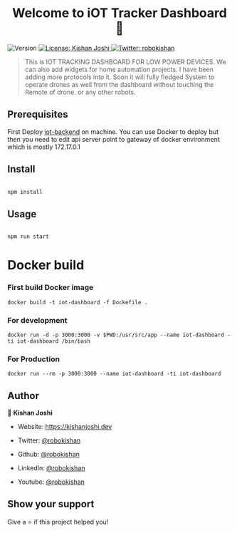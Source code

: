 
<h1  align="center">Welcome to iOT Tracker Dashboard 👋</h1>

<p>

<img  alt="Version"  src="https://img.shields.io/badge/version-1.0.0-blue.svg?cacheSeconds=2592000" />

<a  href="#"  target="_blank">

<img  alt="License: Kishan Joshi"  src="https://img.shields.io/badge/License-Kishan Joshi-yellow.svg" />

</a>

<a  href="https://twitter.com/robokishan"  target="_blank">

<img  alt="Twitter: robokishan"  src="https://img.shields.io/twitter/follow/robokishan.svg?style=social" />

</a>

</p>

  

> This is IOT TRACKING DASHBOARD FOR LOW POWER DEVICES. We can also add widgets for home automation projects. I have been adding more protocols into it. Soon it will fully fledged System to operate drones as well from the dashboard without touching the Remote of drone. or any other robots.

## Prerequisites

 First Deploy [iot-backend](https://github.com/Robokishan/iot-tracker-backend) on machine. You can use   Docker to deploy but then you need to edit api server point to gateway of docker environment which is mostly 172.17.0.1

 

## Install

  

```sh

npm install

```

  

## Usage

  

```sh

npm run start

```


# Docker build

 
### First build Docker image
```
docker build -t iot-dashboard -f Dockefile .
```
### For development
```
docker run -d -p 3000:3000 -v $PWD:/usr/src/app --name iot-dashboard -ti iot-dashboard /bin/bash
```
### For Production
```
docker run --rm -p 3000:3000 --name iot-dashboard -ti iot-dashboard
```
## Author

 
👤 **Kishan Joshi**

  

* Website: https://kishanjoshi.dev

* Twitter: [@robokishan](https://twitter.com/robokishan)

* Github: [@robokishan](https://github.com/robokishan)

* LinkedIn: [@robokishan](https://linkedin.com/in/robokishan)

* Youtube: [@robokishan](https://youtube.com/robokishan)

  

## Show your support

  

Give a ⭐️ if this project helped you!
